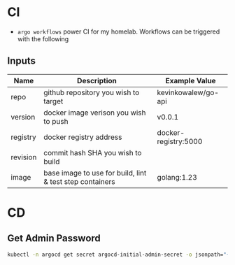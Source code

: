 # CI
- `argo workflows` power CI for my homelab.  Workflows can be triggered with the following


## Inputs
| Name     | Description                                              | Example Value        |
| -------- | -------------------------------------------------------- | -------------------- |
| repo     | github repository you wish to target                     | kevinkowalew/go-api  |
| version  | docker image verison you wish to push                    | v0.0.1               |
| registry | docker registry address                                  | docker-registry:5000 |
| revision | commit hash SHA you wish to build                        |                      |
| image    | base image to use for build, lint & test step containers | golang:1.23          |

# CD

## Get Admin Password
```sh
kubectl -n argocd get secret argocd-initial-admin-secret -o jsonpath="{.data.password}" | base64 -d | pbcopy
```
